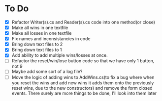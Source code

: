 # To Do
- [x] Refactor Writer(s).cs and Reader(s).cs code into one method(or close)
- [x] Make all wins in one textfile
- [x] Make all losses in one textfile
- [x] Fix names and inconsistancies in code
- [x] Bring down text files to 2
- [x] Bring down text files to 1
- [x] Add ability to add multiple wins/losses at once.
- [ ] Refactor the reset/win/lose button code so that we have only 1 button, not 9
- [ ] Maybe add some sort of a log file?
- [ ] Move the logic of adding wins to AddWins.cs(to fix a bug where when you reset the wins and add new wins it adds them onto the previously reset wins, due to the new constructors) and remove the form closed events.
There surely are more things to be done, I'll look into them later